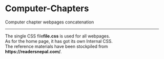 # Computer-Chapters
Computer chapter webpages concatenation
<hr>
The single CSS file<b>file.css</b> is used for all webpages.
<br>
As for the home page, it has got its own Internal CSS.
<br>
The reference materials have been stockpiled from <b>https://readersnepal.com/</b>.
